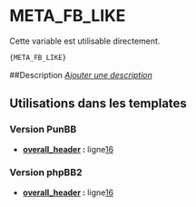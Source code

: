 # META_FB_LIKE


Cette variable est utilisable directement.

```html
{META_FB_LIKE}
```

##Description
[*Ajouter une description*](https://fa-tvars.appspot.com/var/META_FB_LIKE)

## Utilisations dans les templates

### Version PunBB
* __[overall_header](../tpl/var/punbb/overall_header.md#readme) :__ ligne[16](../tpl/src/punbb/overall_header.tpl#L16)

### Version phpBB2
* __[overall_header](../tpl/var/subsilver/overall_header.md#readme) :__ ligne[16](../tpl/src/subsilver/overall_header.tpl#L16)